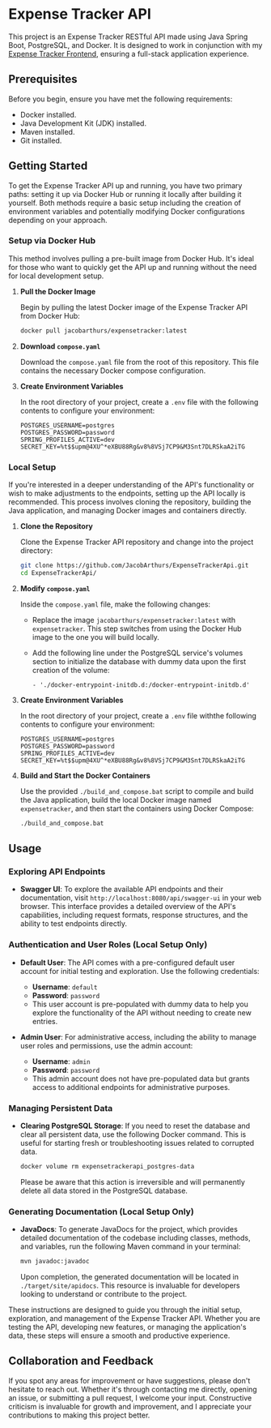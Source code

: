 # Expense Tracker API

This project is an Expense Tracker RESTful API made using Java Spring Boot, PostgreSQL, and Docker. It is designed to work in conjunction with my [Expense Tracker Frontend](https://github.com/JacobArthurs/expense-tracker-frontend), ensuring a full-stack application experience.

## Prerequisites

Before you begin, ensure you have met the following requirements:

- Docker installed.
- Java Development Kit (JDK) installed.
- Maven installed.
- Git installed.

## Getting Started

To get the Expense Tracker API up and running, you have two primary paths: setting it up via Docker Hub or running it locally after building it yourself. Both methods require a basic setup including the creation of environment variables and potentially modifying Docker configurations depending on your approach.

### Setup via Docker Hub

This method involves pulling a pre-built image from Docker Hub. It's ideal for those who want to quickly get the API up and running without the need for local development setup.

1. **Pull the Docker Image**

   Begin by pulling the latest Docker image of the Expense Tracker API from Docker Hub:

    ```bash
    docker pull jacobarthurs/expensetracker:latest
    ```

2. **Download `compose.yaml`**

   Download the `compose.yaml` file from the root of this repository. This file contains the necessary Docker compose configuration.

3. **Create Environment Variables**

   In the root directory of your project, create a `.env` file with the following contents to configure your environment:

   ```text
   POSTGRES_USERNAME=postgres
   POSTGRES_PASSWORD=password
   SPRING_PROFILES_ACTIVE=dev
   SECRET_KEY=%t$$upm@4XU^*eXBU88Rg&v8%8VSj7CP9&M3Snt7DLRSkaA2iTG
   ```

### Local Setup

If you're interested in a deeper understanding of the API's functionality or wish to make adjustments to the endpoints, setting up the API locally is recommended. This process involves cloning the repository, building the Java application, and managing Docker images and containers directly.

1. **Clone the Repository**

   Clone the Expense Tracker API repository and change into the project directory:

   ```bash
   git clone https://github.com/JacobArthurs/ExpenseTrackerApi.git
   cd ExpenseTrackerApi/
   ```

2. **Modify `compose.yaml`**

    Inside the `compose.yaml` file, make the following changes:
    - Replace the image `jacobarthurs/expensetracker:latest` with `expensetracker`. This step switches from using the Docker Hub image to the one you will build locally.
    - Add the following line under the PostgreSQL service's volumes section to initialize the database with dummy data upon the first creation of the volume:

        ```text
        - './docker-entrypoint-initdb.d:/docker-entrypoint-initdb.d'
        ```

3. **Create Environment Variables**

    In the root directory of your project, create a `.env` file withthe following contents to configure your environment:

    ```text
    POSTGRES_USERNAME=postgres
    POSTGRES_PASSWORD=password
    SPRING_PROFILES_ACTIVE=dev
    SECRET_KEY=%t$$upm@4XU^*eXBU88Rg&v8%8VSj7CP9&M3Snt7DLRSkaA2iTG
    ```
  
4. **Build and Start the Docker Containers**

    Use the provided `./build_and_compose.bat` script to compile and build the Java application, build the local Docker image named `expensetracker`, and then start the containers using Docker Compose:

    ```bash
    ./build_and_compose.bat
    ```

## Usage

### Exploring API Endpoints

- **Swagger UI**: To explore the available API endpoints and their documentation, visit `http://localhost:8080/api/swagger-ui` in your web browser. This interface provides a detailed overview of the API's capabilities, including request formats, response structures, and the ability to test endpoints directly.

### Authentication and User Roles (Local Setup Only)

- **Default User**: The API comes with a pre-configured default user account for initial testing and exploration. Use the following credentials:
  - **Username**: `default`
  - **Password**: `password`
  - This user account is pre-populated with dummy data to help you explore the functionality of the API without needing to create new entries.

- **Admin User**: For administrative access, including the ability to manage user roles and permissions, use the admin account:
  - **Username**: `admin`
  - **Password**: `password`
  - This admin account does not have pre-populated data but grants access to additional endpoints for administrative purposes.

### Managing Persistent Data

- **Clearing PostgreSQL Storage**: If you need to reset the database and clear all persistent data, use the following Docker command. This is useful for starting fresh or troubleshooting issues related to corrupted data.

    ```bash
    docker volume rm expensetrackerapi_postgres-data
    ```

    Please be aware that this action is irreversible and will permanently delete all data stored in the PostgreSQL database.

### Generating Documentation (Local Setup Only)

- **JavaDocs**: To generate JavaDocs for the project, which provides detailed documentation of the codebase including classes, methods, and variables, run the following Maven command in your terminal:

    ```bash
    mvn javadoc:javadoc
    ```

    Upon completion, the generated documentation will be located in `./target/site/apidocs`. This resource is invaluable for developers looking to understand or contribute to the project.

These instructions are designed to guide you through the initial setup, exploration, and management of the Expense Tracker API. Whether you are testing the API, developing new features, or managing the application's data, these steps will ensure a smooth and productive experience.

## Collaboration and Feedback

If you spot any areas for improvement or have suggestions, please don't hesitate to reach out. Whether it's through contacting me directly, opening an issue, or submitting a pull request, I welcome your input. Constructive criticism is invaluable for growth and improvement, and I appreciate your contributions to making this project better.
